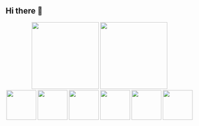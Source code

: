 ## Hi there 👋
<div align="center">
<img height="180em" src="https://github-readme-stats.vercel.app/api?username=Barrrado&show_icons=true&theme=dracula&include_all_commits=true&count_private=true"/>
<img height="180em" src="https://github-readme-stats.vercel.app/api/top-langs/?username=Barrrado&layout=compact&langs_count=7&theme=dracula"/>
</div>
<div align="center" >
<img height="80em" src="https://img.icons8.com/?size=100&id=108784&format=png&color=000000"/>
<img height="80em" src="https://img.icons8.com/?size=100&id=21278&format=png&color=000000"/>
<img height="80em" src="https://img.icons8.com/?size=100&id=20909&format=png&color=000000"/>
<img height="80em" src="https://img.icons8.com/?size=100&id=axPniFSugeXC&format=png&color=000000"/>
<img height="80em" src="https://img.icons8.com/?size=100&id=PndQWK6M1Hjo&format=png&color=000000"/>
<img height="80em" src="https://img.icons8.com/?size=100&id=asWSSTBrDlTW&format=png&color=000000"/>
</div>

  <!--
**Barrrado/Barrrado** is a ✨ _special_ ✨ repository because its `README.md` (this file) appears on your GitHub profile.

Here are some ideas to get you started:

- 🔭 I’m currently working on ...
- 🌱 I’m currently learning ...
- 👯 I’m looking to collaborate on ...
- 🤔 I’m looking for help with ...
- 💬 Ask me about ...
- 📫 How to reach me: ...
- 😄 Pronouns: ...
- ⚡ Fun fact: ...
-->

